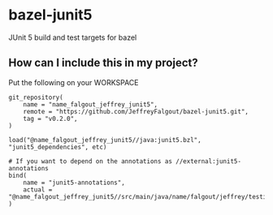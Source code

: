 # bazel-junit5
JUnit 5 build and test targets for bazel

## How can I include this in my project?
Put the following on your WORKSPACE
````bzl
git_repository(
    name = "name_falgout_jeffrey_junit5",
    remote = "https://github.com/JeffreyFalgout/bazel-junit5.git",
    tag = "v0.2.0",
)

load("@name_falgout_jeffrey_junit5//java:junit5.bzl", "junit5_dependencies", etc)

# If you want to depend on the annotations as //external:junit5-annotations
bind(
    name = "junit5-annotations",
    actual = "@name_falgout_jeffrey_junit5//src/main/java/name/falgout/jeffrey/testing/junit5:annotations",
)
````
